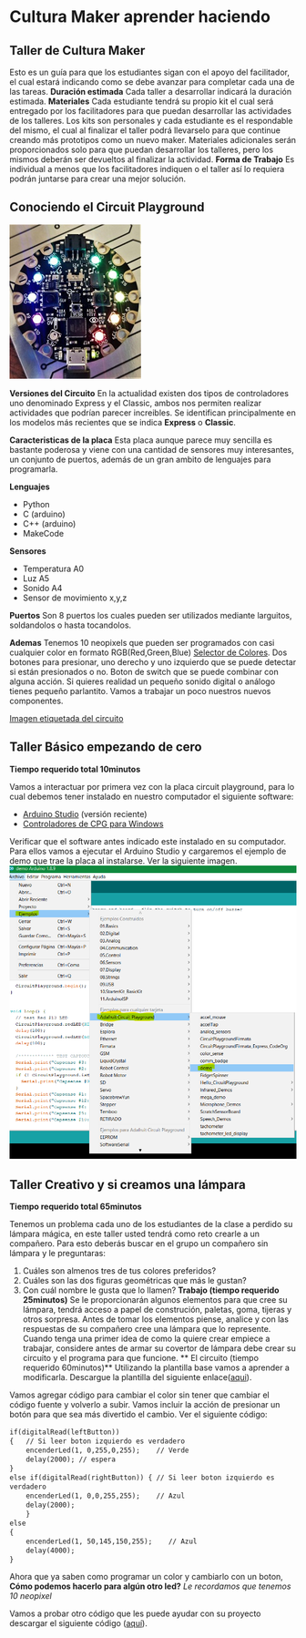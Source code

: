 # Cultura Maker aprender haciendo

## Taller de Cultura Maker

Esto es un guía para que los estudiantes sigan con el apoyo del facilitador, el cual estará indicando como se debe avanzar para completar cada una de las tareas.
**Duración estimada**
Cada taller a desarrollar indicará la duración estimada.
**Materiales**
Cada estudiante tendrá su propio kit el cual será entregado por los facilitadores para que puedan desarrollar las actividades de los talleres. Los kits son personales y cada estudiante es el respondable del mismo, el cual al finalizar el taller podrá llevarselo para que continue creando más prototipos como un nuevo maker.
Materiales adicionales serán proporcionados solo para que puedan desarrollar los talleres, pero los mismos deberán ser devueltos al finalizar la actividad.
**Forma de Trabajo**
Es individual a menos que los facilitadores indiquen o el taller así lo requiera podrán juntarse para crear una mejor solución.

## Conociendo el Circuit Playground
![Circuit Playground Conectores](https://github.com/rgonzaleztec/makerworshops/blob/master/images/cpdevS.jpg)


**Versiones del Circuito**
En la actualidad existen dos tipos de controladores uno denominado Express y el Classic, ambos nos permiten realizar actividades que podrían parecer increibles.
Se identifican principalmente en los modelos más recientes que se indica **Express** o **Classic**.

**Caracteristicas de la placa**
Esta placa aunque parece muy sencilla es bastante poderosa y viene con una cantidad de sensores muy interesantes, un conjunto de puertos, además de un gran ambito de lenguajes para programarla.

**Lenguajes**

 - Python
 - C (arduino)
 - C++ (arduino)
 - MakeCode

**Sensores**

 - Temperatura A0
 - Luz A5
 - Sonido A4
 - Sensor de movimiento x,y,z 

**Puertos**
Son 8 puertos los cuales pueden ser utilizados mediante larguitos, soldandolos o hasta tocandolos.

**Ademas**
Tenemos 10 neopixels que pueden ser programados con casi cualquier color en formato RGB(Red,Green,Blue) [Selector de Colores](https://htmlcolorcodes.com/es/selector-de-color/). Dos botones para presionar, uno derecho y uno izquierdo que se puede detectar si están presionados o no.  Boton de switch que se puede combinar con alguna acción. Si quieres realidad un pequeño sonido digital o análogo tienes pequeño parlantito.
Vamos a trabajar un poco nuestros nuevos componentes.

[Imagen etiquetada del circuito](https://github.com/rgonzaleztec/makerworshops/blob/master/images/classic-labeled.jpg)

## Taller Básico empezando de cero
**Tiempo requerido total 10minutos**

Vamos a interactuar por primera vez con la placa circuit playground, para lo cual debemos tener instalado en nuestro computador el siguiente software:

 - [Arduino Studio](https://www.arduino.cc/en/Main/Software) (versión reciente)
 - [Controladores de CPG para Windows](https://github.com/adafruit/Adafruit_Windows_Drivers/releases/tag/2.4.0.0)

Verificar que el software antes indicado este instalado en su computador. Para ellos vamos a ejecutar el Arduino Studio y cargaremos el ejemplo de demo que trae la placa al instalarse. Ver la siguiente imagen.
![Demo](https://github.com/rgonzaleztec/makerworshops/blob/master/images/EjemploDemoCPG.png)
## Taller Creativo y si creamos una lámpara
**Tiempo requerido total 65minutos**

Tenemos un problema cada uno de los estudiantes de la clase a perdido su lámpara mágica, en este taller usted tendrá como reto crearle a un compañero. Para esto deberás buscar en el grupo un compañero sin lámpara y le preguntaras:

 1. Cuáles son almenos tres de tus colores preferidos?
 2. Cuáles son las dos figuras geométricas que más le gustan?
 3. Con cuál nombre le gusta que lo llamen?
**Trabajo (tiempo requerido 25minutos)**
Se le proporcionarán algunos elementos para que cree su lámpara, tendrá acceso a papel de construción, paletas, goma, tijeras y otros sorpresa.
Antes de tomar los elementos piense, analice y con las respuestas de su compañero cree una lámpara que lo represente. 
Cuando tenga una primer idea de como la quiere crear empiece a trabajar, considere antes de armar su covertor de lámpara debe crear su circuito y el programa para que funcione.
** El circuito (tiempo requerido 60minutos)**
Utilizando la plantilla base vamos a aprender a modificarla. Descargue la plantilla del siguiente enlace([aqui](https://github.com/rgonzaleztec/makerworshops/blob/master/codigo/BasicoArduino.ino)).

Vamos agregar código para cambiar el color sin tener que cambiar el código fuente y volverlo a subir.  Vamos incluir la acción de presionar un botón para que sea más divertido el cambio.
Ver el siguiente código:

    if(digitalRead(leftButton)) 
    {   // Si leer boton izquierdo es verdadero
	    encenderLed(1, 0,255,0,255);    // Verde
	    delay(2000); // espera
	}
	else if(digitalRead(rightButton)) { // Si leer boton izquierdo es verdadero
		encenderLed(1, 0,0,255,255);    // Azul
		delay(2000);
		}
	else
	{
		encenderLed(1, 50,145,150,255);    // Azul
		delay(4000);
	}
	
Ahora que ya saben como programar un color y cambiarlo con un boton, **Cómo podemos hacerlo para algún otro led?**
*Le recordamos que tenemos 10 neopixel*

Vamos a probar otro código que les puede ayudar con su proyecto descargar el siguiente código ([aquí](https://github.com/rgonzaleztec/makerworshops/blob/master/codigo/BasicoArduino2.ino)). 



    




<!--stackedit_data:
eyJoaXN0b3J5IjpbMTA0Nzg2NzM4MCwtMTI1NTIwMjIzNCwtMT
I3NzI0NDI3LC0xODkwNTMwODkzLDI4MjM5OTYxNSwyMDIxNzUy
OTgwLDcyMDIwNTM4MSwtMTgxMzIyMTUwOCwxMTY4ODQ5ODQ3LD
E2NzU5MzcwMjEsLTIwMjMzNDEzNzUsMjA3Mjg0MzkzMiwtMTc2
NDg0MTA3OCwtMTU5NDg2MzQ1MywxNTU5ODUzNDEyLDEzNTk5Mz
gzMDEsNzY1MjA0ODg3LC0xMDM2NjgzOTQxXX0=
-->
